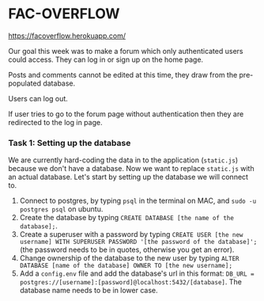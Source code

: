 # FAC-OVERFLOW

https://facoverflow.herokuapp.com/

Our goal this week was to make a forum which only authenticated users could access. They can log in or sign up on the home page. 

Posts and comments cannot be edited at this time, they draw from the pre-populated database.

Users can log out.

If user tries to go to the forum page without authentication then they are redirected to the log in page.


### Task 1: Setting up the database

We are currently hard-coding the data in to the application (`static.js`) because we don't have a database. Now we want to replace `static.js` with an actual database. Let's start by setting up the database we will connect to.

1. Connect to postgres, by typing `psql` in the terminal on MAC, and `sudo -u postgres psql` on ubuntu.
1. Create the database by typing `CREATE DATABASE [the name of the database];`.
1. Create a superuser with a password by typing `CREATE USER [the new username] WITH SUPERUSER PASSWORD '[the password of the database]';` (the password needs to be in quotes, otherwise you get an error).
1. Change ownership of the database to the new user by typing `ALTER DATABASE [name of the database] OWNER TO [the new username];`
1. Add a `config.env` file and add the database's url in this format:
`DB_URL = postgres://[username]:[password]@localhost:5432/[database]`. The database name needs to be in lower case.
